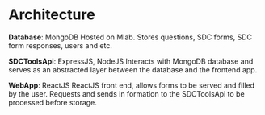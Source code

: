 # Architecture
**Database**: MongoDB
Hosted on Mlab. Stores questions, SDC forms, SDC form responses, users and etc.

**SDCToolsApi**: ExpressJS, NodeJS
Interacts with MongoDB database and serves as an abstracted layer between the database and the frontend app.

**WebApp**: ReactJS
ReactJS front end, allows forms to be served and filled by the user. Requests and sends in formation to the SDCToolsApi to be processed before storage.
